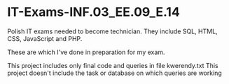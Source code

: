 # IT-Exams-INF.03_EE.09_E.14
Polish IT exams needed to become technician. They include SQL, HTML, CSS, JavaScript and PHP.

These are which I've done in preparation for my exam.

This project includes only final code and queries in file kwerendy.txt
This project doesn't include the task or database on which queries are working
